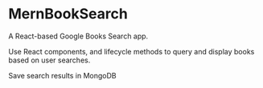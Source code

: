 # MernBookSearch
A React-based Google Books Search app. 

Use React components, and lifecycle methods to query and display books based on user searches. 

Save search results in MongoDB
